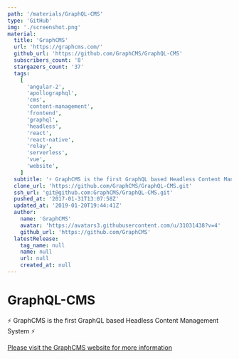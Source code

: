 ```yaml
---
path: '/materials/GraphQL-CMS'
type: 'GitHub'
img: './screenshot.png'
material:
  title: 'GraphCMS'
  url: 'https://graphcms.com/'
  github_url: 'https://github.com/GraphCMS/GraphQL-CMS'
  subscribers_count: '8'
  stargazers_count: '37'
  tags:
    [
      'angular-2',
      'apollographql',
      'cms',
      'content-management',
      'frontend',
      'graphql',
      'headless',
      'react',
      'react-native',
      'relay',
      'serverless',
      'vue',
      'website',
    ]
  subtitle: '⚡️ GraphCMS is the first GraphQL based Headless Content Management System'
  clone_url: 'https://github.com/GraphCMS/GraphQL-CMS.git'
  ssh_url: 'git@github.com:GraphCMS/GraphQL-CMS.git'
  pushed_at: '2017-01-31T13:07:58Z'
  updated_at: '2019-01-20T19:44:41Z'
  author:
    name: 'GraphCMS'
    avatar: 'https://avatars3.githubusercontent.com/u/31031438?v=4'
    github_url: 'https://github.com/GraphCMS'
  latestRelease:
    tag_name: null
    name: null
    url: null
    created_at: null
---
```


# GraphQL-CMS

⚡️ GraphCMS is the first GraphQL based Headless Content Management System ⚡️

[Please visit the GraphCMS website for more information](https://graphcms.com/)
